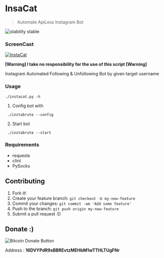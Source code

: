 # InsaCat
> Automate ApiLess Instagram Bot

![stability stable](http://b.repl.ca/v1/stability-stable-brightgreen.png)

### ScreenCast

[![InstaCat](https://img.youtube.com/vi/2lbHa7hZ7ig/0.jpg)](https://www.youtube.com/watch?v=2lbHa7hZ7ig)


**[Warning] I take no responsibility for the use of this script [Warning]**

Instagram Automated Following & Unfollowing Bot by given target username

### Usage

```./instacat.py -h```

1. Config bot with

``` ./instabrute --config```

2. Start bot

``` ./instabrute --start```

### Requirements

* requests
* clint
* PySocks


## Contributing

1. Fork it!
2. Create your feature branch: `git checkout -b my-new-feature`
3. Commit your changes: `git commit -am 'Add some feature'`
4. Push to the branch: `git push origin my-new-feature`
5. Submit a pull request :D

## Donate :)

![Bitcoin Donate Button](https://www.drupal.org/files/project-images/bitcoindonate.png)

Address : **16DVYPdR9sBBREvtzMEHbM1wTTHLTUgFNr**
